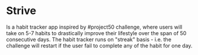 # Strive

Is a habit tracker app inspired by #project50 challenge, where users will take on 5-7 habits to drastically improve their lifestyle over the span of 50 consecutive days. The habit tracker runs on "streak" basis - i.e. the challenge will restart if the user fail to complete any of the habit for one day.

